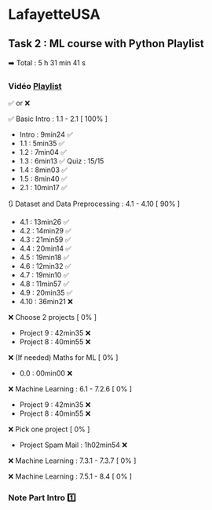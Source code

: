 # LafayetteUSA
## Task 2 : ML course with Python Playlist
➡️ Total : 5 h 31 min 41 s

### Vidéo [Playlist]([https://www.youtube.com/watch?v=r-uOLxNrNk8]) 

✅ or ❌

✅ Basic Intro : 1.1 - 2.1 [ 100% ]
  - Intro : 9min24 ✅
  - 1.1 : 5min35 ✅
  - 1.2 : 7min04 ✅
  - 1.3 : 6min13 ✅ Quiz : 15/15
  - 1.4 : 8min03 ✅
  - 1.5 : 8min40 ✅
  - 2.1 : 10min17 ✅

🔃 Dataset and Data Preprocessing : 4.1 - 4.10 [ 90% ]
  - 4.1 : 13min26 ✅
  - 4.2 : 14min29 ✅
  - 4.3 : 21min59 ✅
  - 4.4 : 20min14 ✅
  - 4.5 : 19min18 ✅
  - 4.6 : 12min32 ✅
  - 4.7 : 19min10 ✅
  - 4.8 : 11min57 ✅
  - 4.9 : 20min35 ✅
  - 4.10 : 36min21 ❌

❌ Choose 2 projects [ 0% ]
  - Project 9 : 42min35 ❌
  - Project 8 : 40min55 ❌

❌ (If needed) Maths for ML [ 0% ]
  - 0.0 : 00min00 ❌

❌ Machine Learning : 6.1 - 7.2.6 [ 0% ]
  - Project 9 : 42min35 ❌
  - Project 8 : 40min55 ❌

❌ Pick one project [ 0% ]
  - Project Spam Mail : 1h02min54 ❌

❌ Machine Learning : 7.3.1 - 7.3.7 [ 0% ]

❌ Machine Learning : 7.5.1 - 8.4 [ 0% ]

### Note Part Intro 1️⃣
